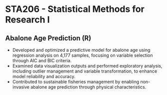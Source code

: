 # STA206 - Statistical Methods for Research I

## Abalone Age Prediction (R)

-	Developed and optimized a predictive model for abalone age using regression analysis on 4,177 samples, focusing on variable selection through AIC and BIC criteria.
-	Examined data visualization outputs and performed exploratory analysis, including outlier management and variable transformation, to enhance model reliability and accuracy.
-	Contributed to sustainable fisheries management by enabling non-invasive abalone age prediction through physical characteristics. 

